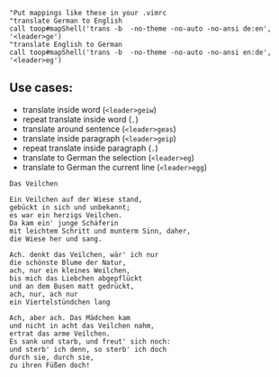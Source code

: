 ```vim
"Put mappings like these in your .vimrc
"translate German to English
call toop#mapShell('trans -b  -no-theme -no-auto -no-ansi de:en', '<leader>ge')
"translate English to German
call toop#mapShell('trans -b  -no-theme -no-auto -no-ansi en:de', '<leader>eg')
```
## Use cases:

- translate inside word (`<leader>geiw`)
- repeat translate inside word (`.`)
- translate around sentence (`<leader>geas`)
- translate inside paragraph (`<leader>geip`)
- repeat translate inside paragraph (`.`)
- translate to German the selection (`<leader>eg`)
- translate to German the current line (`<leader>egg`)

```
Das Veilchen

Ein Veilchen auf der Wiese stand,
gebückt in sich und unbekannt;
es war ein herzigs Veilchen.
Da kam ein' junge Schäferin
mit leichtem Schritt und munterm Sinn, daher,
die Wiese her und sang.

Ach. denkt das Veilchen, wär' ich nur
die schönste Blume der Natur,
ach, nur ein kleines Weilchen,
bis mich das Liebchen abgepflückt
und an dem Busen matt gedrückt,
ach, nur, ach nur
ein Viertelstündchen lang

Ach, aber ach. Das Mädchen kam
und nicht in acht das Veilchen nahm,
ertrat das arme Veilchen.
Es sank und starb, und freut' sich noch:
und sterb' ich denn, so sterb' ich doch
durch sie, durch sie,
zu ihren Füßen doch!

```


